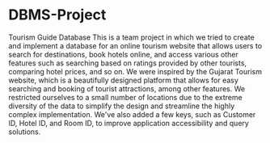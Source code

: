 # DBMS-Project
Tourism Guide Database
This is a team project in which we tried to create and implement a database for an online tourism website that allows users to search for destinations, book hotels online, and access various other features such as searching based on ratings provided by other tourists, comparing hotel prices, and so on.
We were inspired by the Gujarat Tourism website, which is a beautifully designed platform that allows for easy searching and booking of tourist attractions, among other features.
We restricted ourselves to a small number of locations due to the extreme diversity of the data to simplify the design and streamline the highly complex implementation. We've also added a few keys, such as Customer ID, Hotel ID, and Room ID, to improve application accessibility and query solutions.
